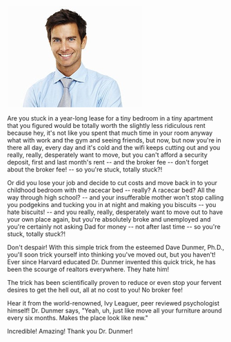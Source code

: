 <!---
--- !Metadata
slug: simple-trick
title: Realtors Hate Him! This One Simple Trick Will Make You Think You've Moved, But You Haven't!
description: You won't believe it!
show_on_home_page: true
filename: SimpleTrick
--->

![smart man](assets/smart-man.jpg)

Are you stuck in a year-long lease for a tiny bedroom in a tiny apartment that you figured would be totally worth the slightly less ridiculous rent because hey, it's not like you spent that much time in your room anyway what with work and the gym and seeing friends, but now, but now you're in there all day, every day and it's cold and the wifi keeps cutting out and you really, really, desperately want to move, but you can't afford a security deposit, first and last month's rent -- and the broker fee -- don't forget about the broker fee! -- so you're stuck, totally stuck?!

Or did you lose your job and decide to cut costs and move back in to your childhood bedroom with the racecar bed -- really? A racecar bed? All the way through high school? -- and your insufferable mother won't stop calling you podgekins and tucking you in at night and making you biscuits -- you hate biscuits! -- and you really, really, desperately want to move out to have your own place again, but you're absolutely broke and unemployed and you're certainly not asking Dad for money -- not after last time -- so you're stuck, totally stuck?!

Don't despair! With this simple trick from the esteemed Dave Dunmer, Ph.D., you'll soon trick yourself into thinking you've moved out, but you haven't! Ever since Harvard educated Dr. Dunmer invented this quick trick, he has been the scourge of realtors everywhere. They hate him!

The trick has been scientifically proven to reduce or even stop your fervent desires to get the hell out, all at no cost to you! No broker fee!

Hear it from the world-renowned, Ivy Leaguer, peer reviewed psychologist himself! Dr. Dunmer says, "Yeah, uh, just like move all your furniture around every six months. Makes the place look like new."

Incredible! Amazing! Thank you Dr. Dunmer!

